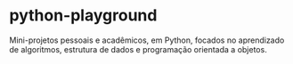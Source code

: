 # python-playground

Mini-projetos pessoais e acadêmicos, em Python, focados no aprendizado de algoritmos, estrutura de dados e programação orientada a objetos.
